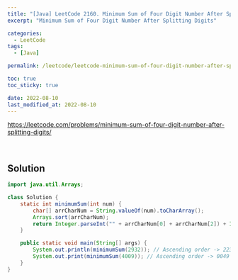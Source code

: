 ```yaml
---
title: "[Java] LeetCode 2160. Minimum Sum of Four Digit Number After Splitting Digits"
excerpt: "Minimum Sum of Four Digit Number After Splitting Digits"

categories:
  - LeetCode
tags:
  - [Java]

permalink: /leetcode/leetcode-minimum-sum-of-four-digit-number-after-splitting-digits/

toc: true
toc_sticky: true

date: 2022-08-10
last_modified_at: 2022-08-10
---
```


<https://leetcode.com/problems/minimum-sum-of-four-digit-number-after-splitting-digits/>

<br>

## Solution

```java
import java.util.Arrays;

class Solution {
    static int minimumSum(int num) {
        char[] arrCharNum = String.valueOf(num).toCharArray();
        Arrays.sort(arrCharNum);
        return Integer.parseInt("" + arrCharNum[0] + arrCharNum[2]) + Integer.parseInt("" + arrCharNum[1] + arrCharNum[3]);
    }

    public static void main(String[] args) {
        System.out.println(minimumSum(2932)); // Ascending order -> 2239
        System.out.print(minimumSum(4009)); // Ascending order -> 0049
    }
}
```

